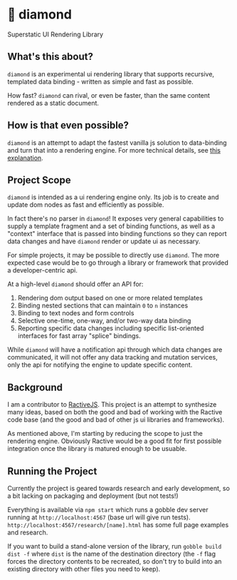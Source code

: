 # 💎 diamond

Superstatic UI Rendering Library

## What's this about?

`diamond` is an experimental ui rendering library that supports 
recursive, templated data binding - written as simple
and fast as possible.

How fast? `diamond` can rival, or even be faster, than the same 
content rendered as a static document.

## How is that even possible?

`diamond` is an attempt to adapt the fastest vanilla js solution to 
data-binding and turn that into a rendering engine. For more technical details, 
see [this explanation](./HOW-IT-WORKS.md).

## Project Scope

`diamond` is intended as a ui rendering engine only. Its job is to create and 
update dom nodes as fast and efficiently as possible. 

In fact there's no parser in `diamond`! It exposes very general capabilities to
supply a template fragment and a set of binding functions, as well as a "context"
interface that is passed into binding functions so they can report data changes
 and have `diamond` render or update ui as necessary.

For simple projects, it may be possible to directly use `diamond`. The
more expected case would be to go through a library or framework that provided
a developer-centric api.

At a high-level `diamond` should offer an API for:

1. Rendering dom output based on one or more related templates
2. Binding nested sections that can maintain `0` to `n` instances
3. Binding to text nodes and form controls
4. Selective one-time, one-way, and/or two-way data binding
5. Reporting specific data changes including specific list-oriented
interfaces for fast array "splice" bindings.

While `diamond` will have a notification api through which data changes are communicated, it
will not offer any data tracking and mutation services, only the api for notifying the 
engine to update specific content.

## Background

I am a contributor to [RactiveJS](https://github.com/ractivejs/ractive). This project 
is an attempt to synthesize many ideas, based on both the good and bad of 
working with the Ractive code base (and the good and bad of other js ui libraries and frameworks).

As mentioned above, I'm starting by reducing the scope to just the rendering engine. 
Obviously Ractive would be a good fit for first possible integration once the library is
matured enough to be usuable.

## Running the Project

Currently the project is geared towards research and early development, so a bit lacking on
packaging and deployment (but not tests!)

Everything is available via `npm start` which runs a gobble dev server running
at `http://localhost:4567` (base url will give run tests). 
`http://localhost:4567/research/[name].html` has some full page examples and research.

If you want to build a stand-alone version of the library, run 
`gobble build dist -f` where `dist` is the name of the destination directory
 (the `-f` flag forces the directory contents to be recreated, so don't try to build
 into an existing directory with other files you need to keep). 


